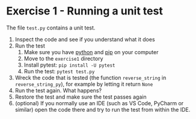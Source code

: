 # Exercise 1 - Running a unit test

The file `test.py` contains a unit test.

1. Inspect the code and see if you understand what it does
2. Run the test
    1. Make sure you have [python](https://wiki.python.org/moin/BeginnersGuide/Download) and [pip](https://pip.pypa.io/en/stable/installation/) on your computer  
    2. Move to the `exercise1` directory
    3. Install pytest: `pip install -U pytest`
    4. Run the test: `pytest test.py`
3. Wreck the code that is tested (the function `reverse_string` in `reverse_string_py`), for example by letting it return `None`
4. Run the test again. What happens?
5. Restore the test and make sure the test passes again
6. (optional) If you normally use an IDE (such as VS Code, PyCharm or similar) open the code there and try to run the test from within the IDE.  
